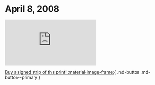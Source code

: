 # April 8, 2008

![](https://www.achewood.com/comic.php?date=04082008)

[Buy a signed strip of this print! :material-image-frame:](https://achewood-holiday-pop-up.myshopify.com/products/strip#04082008){ .md-button .md-button--primary }
